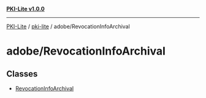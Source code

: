 [**PKI-Lite v1.0.0**](../../../README.md)

---

[PKI-Lite](../../../README.md) / [pki-lite](../../README.md) / adobe/RevocationInfoArchival

# adobe/RevocationInfoArchival

## Classes

- [RevocationInfoArchival](classes/RevocationInfoArchival.md)
